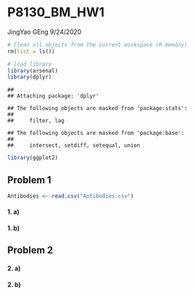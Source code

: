 P8130\_BM\_HW1
================
JingYao GEng
9/24/2020

``` r
# Clean all objects from the current workspace (R memory) 
rm(list = ls())

# load library
library(arsenal)
library(dplyr)
```

    ## 
    ## Attaching package: 'dplyr'

    ## The following objects are masked from 'package:stats':
    ## 
    ##     filter, lag

    ## The following objects are masked from 'package:base':
    ## 
    ##     intersect, setdiff, setequal, union

``` r
library(ggplot2)
```

## Problem 1

``` r
Antibodies <- read.csv("Antibodies.csv")
```

#### 1\. a)

#### 1\. b)

## Problem 2

#### 2\. a)

#### 2\. b)
